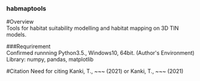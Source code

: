 ### habmaptools

#Overview  
Tools for habitat suitability modelling and habitat mapping on 3D TIN models.


###Requrirement  
Confirmed runnning Python3.5., Windows10, 64bit. (Author's Environment)  
Library: numpy, pandas, matplotlib



#Citation
Need for citing 
Kanki, T., ~~~ (2021)
or
Kanki, T., ~~~ (2021)
